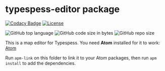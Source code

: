 # typespess-editor package
[![Codacy Badge](https://app.codacy.com/project/badge/Grade/10a732b43f0a4790ab000fd7032f0f0c)](https://www.codacy.com/gh/Civ13/typespess-editor/dashboard?utm_source=github.com&amp;utm_medium=referral&amp;utm_content=Civ13/typespess-editor&amp;utm_campaign=Badge_Grade)
[![License](https://img.shields.io/github/license/civ13/typespess-editor)](https://github.com/Civ13/typespess-editor/blob/master/LICENSE)

![GitHub top language](https://img.shields.io/github/languages/top/civ13/typespess-editor)
![GitHub code size in bytes](https://img.shields.io/github/languages/code-size/civ13/typespess-editor)
![GitHub repo size](https://img.shields.io/github/repo-size/civ13/typespess-editor)

This is a map editor for Typespess. You need **Atom** installed for it to work: [Atom](https://atom.io/)

Run `apm-link` on this folder to link it to your Atom packages, then run `apm install` to add the dependencies.
